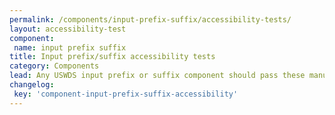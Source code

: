 ```yaml
---
permalink: /components/input-prefix-suffix/accessibility-tests/
layout: accessibility-test
component:
 name: input prefix suffix
title: Input prefix/suffix accessibility tests
category: Components
lead: Any USWDS input prefix or suffix component should pass these manual accessibility tests.
changelog:
 key: 'component-input-prefix-suffix-accessibility'
---
```


